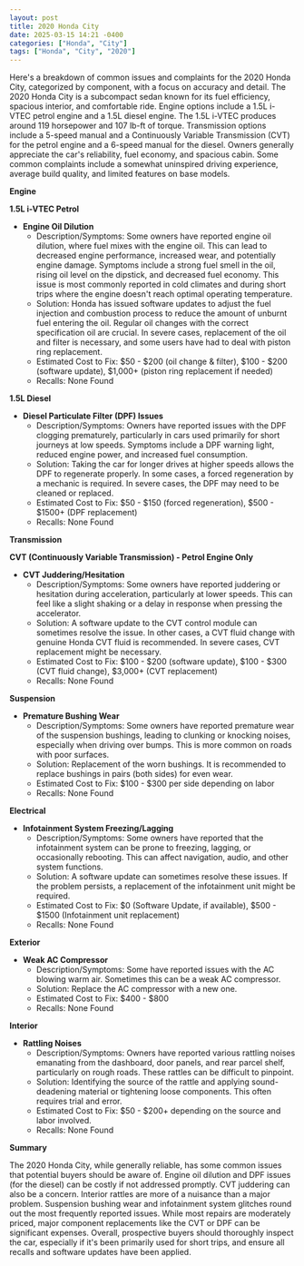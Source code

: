 ```yaml
---
layout: post
title: 2020 Honda City
date: 2025-03-15 14:21 -0400
categories: ["Honda", "City"]
tags: ["Honda", "City", "2020"]
---
```

Here's a breakdown of common issues and complaints for the 2020 Honda City, categorized by component, with a focus on accuracy and detail. The 2020 Honda City is a subcompact sedan known for its fuel efficiency, spacious interior, and comfortable ride. Engine options include a 1.5L i-VTEC petrol engine and a 1.5L diesel engine. The 1.5L i-VTEC produces around 119 horsepower and 107 lb-ft of torque. Transmission options include a 5-speed manual and a Continuously Variable Transmission (CVT) for the petrol engine and a 6-speed manual for the diesel. Owners generally appreciate the car's reliability, fuel economy, and spacious cabin. Some common complaints include a somewhat uninspired driving experience, average build quality, and limited features on base models.

**Engine**

**1.5L i-VTEC Petrol**

*   **Engine Oil Dilution**
    *   Description/Symptoms: Some owners have reported engine oil dilution, where fuel mixes with the engine oil. This can lead to decreased engine performance, increased wear, and potentially engine damage. Symptoms include a strong fuel smell in the oil, rising oil level on the dipstick, and decreased fuel economy. This issue is most commonly reported in cold climates and during short trips where the engine doesn't reach optimal operating temperature.
    *   Solution: Honda has issued software updates to adjust the fuel injection and combustion process to reduce the amount of unburnt fuel entering the oil. Regular oil changes with the correct specification oil are crucial. In severe cases, replacement of the oil and filter is necessary, and some users have had to deal with piston ring replacement.
    *   Estimated Cost to Fix: $50 - $200 (oil change & filter), $100 - $200 (software update), $1,000+ (piston ring replacement if needed)
    *   Recalls: None Found

**1.5L Diesel**

*   **Diesel Particulate Filter (DPF) Issues**
    *   Description/Symptoms:  Owners have reported issues with the DPF clogging prematurely, particularly in cars used primarily for short journeys at low speeds. Symptoms include a DPF warning light, reduced engine power, and increased fuel consumption.
    *   Solution:  Taking the car for longer drives at higher speeds allows the DPF to regenerate properly. In some cases, a forced regeneration by a mechanic is required. In severe cases, the DPF may need to be cleaned or replaced.
    *   Estimated Cost to Fix: $50 - $150 (forced regeneration), $500 - $1500+ (DPF replacement)
    *   Recalls: None Found

**Transmission**

**CVT (Continuously Variable Transmission) - Petrol Engine Only**

*   **CVT Juddering/Hesitation**
    *   Description/Symptoms: Some owners have reported juddering or hesitation during acceleration, particularly at lower speeds. This can feel like a slight shaking or a delay in response when pressing the accelerator.
    *   Solution:  A software update to the CVT control module can sometimes resolve the issue. In other cases, a CVT fluid change with genuine Honda CVT fluid is recommended. In severe cases, CVT replacement might be necessary.
    *   Estimated Cost to Fix: $100 - $200 (software update), $100 - $300 (CVT fluid change), $3,000+ (CVT replacement)
    *   Recalls: None Found

**Suspension**

*   **Premature Bushing Wear**
    * Description/Symptoms: Some owners have reported premature wear of the suspension bushings, leading to clunking or knocking noises, especially when driving over bumps. This is more common on roads with poor surfaces.
    * Solution: Replacement of the worn bushings. It is recommended to replace bushings in pairs (both sides) for even wear.
    * Estimated Cost to Fix: $100 - $300 per side depending on labor
    * Recalls: None Found

**Electrical**

*   **Infotainment System Freezing/Lagging**
    * Description/Symptoms: Some owners have reported that the infotainment system can be prone to freezing, lagging, or occasionally rebooting. This can affect navigation, audio, and other system functions.
    * Solution: A software update can sometimes resolve these issues. If the problem persists, a replacement of the infotainment unit might be required.
    * Estimated Cost to Fix: $0 (Software Update, if available), $500 - $1500 (Infotainment unit replacement)
    * Recalls: None Found

**Exterior**

*   **Weak AC Compressor**
    * Description/Symptoms: Some have reported issues with the AC blowing warm air. Sometimes this can be a weak AC compressor.
    * Solution: Replace the AC compressor with a new one.
    * Estimated Cost to Fix: $400 - $800
    * Recalls: None Found

**Interior**

*   **Rattling Noises**
    *   Description/Symptoms:  Owners have reported various rattling noises emanating from the dashboard, door panels, and rear parcel shelf, particularly on rough roads. These rattles can be difficult to pinpoint.
    *   Solution: Identifying the source of the rattle and applying sound-deadening material or tightening loose components. This often requires trial and error.
    *   Estimated Cost to Fix: $50 - $200+ depending on the source and labor involved.
    *   Recalls: None Found

**Summary**

The 2020 Honda City, while generally reliable, has some common issues that potential buyers should be aware of. Engine oil dilution and DPF issues (for the diesel) can be costly if not addressed promptly. CVT juddering can also be a concern. Interior rattles are more of a nuisance than a major problem. Suspension bushing wear and infotainment system glitches round out the most frequently reported issues. While most repairs are moderately priced, major component replacements like the CVT or DPF can be significant expenses. Overall, prospective buyers should thoroughly inspect the car, especially if it's been primarily used for short trips, and ensure all recalls and software updates have been applied.

